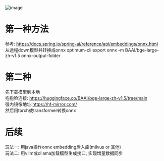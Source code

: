 ![image](https://github.com/AIMWLI/torch-transformers-convert-onnx/assets/31265254/3e675441-258a-45e0-b067-31141d2f5a94)

# 第一种方法
参考: https://docs.spring.io/spring-ai/reference/api/embeddings/onnx.html
</br>
从远程down模型并转换成onnx
optimum-cli export onnx -m  BAAI/bge-large-zh-v1.5 onnx-output-folder

# 第二种
先下载模型到本地</br>
抱抱脸连接: https://huggingface.co/BAAI/bge-large-zh-v1.5/tree/main</br>
强内镜像地址:https://hf-mirror.com/</br>
然后用torch或transformer转换onnx

# 后续
玩法一: 用java操作onnx embedding后入库(milvus or 其他)</br>
玩法二: 用vllm或ollama加载模型生成接口, 实现增量数据同步